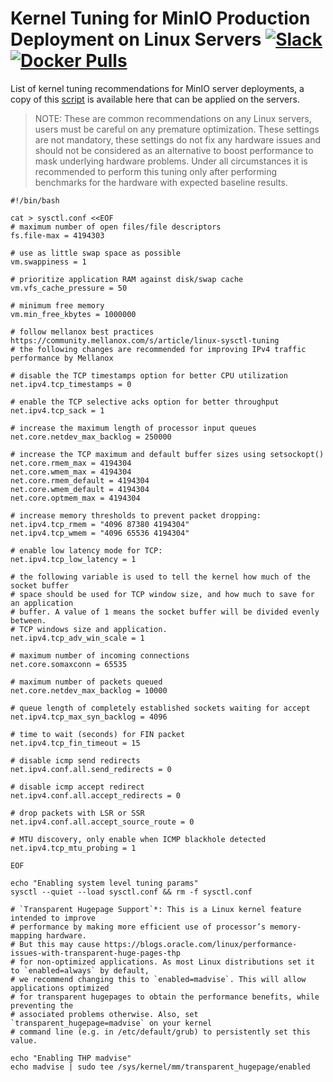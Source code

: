 # Kernel Tuning for MinIO Production Deployment on Linux Servers [![Slack](https://slack.min.io/slack?type=svg)](https://slack.min.io) [![Docker Pulls](https://img.shields.io/docker/pulls/minio/minio.svg?maxAge=604800)](https://hub.docker.com/r/minio/minio/)

List of kernel tuning recommendations for MinIO server deployments, a copy of this [script](https://github.com/angzam78/minio/blob/master/docs/deployment/kernel-tuning/sysctl.sh) is available here that can be applied on the servers.

> NOTE: These are common recommendations on any Linux servers, users must be careful on any premature optimization.
> These settings are not mandatory, these settings do not fix any hardware issues and should not be considered as an
> alternative to boost performance to mask underlying hardware problems. Under all circumstances it is recommended
> to perform this tuning only after performing benchmarks for the hardware with expected baseline results.

```
#!/bin/bash

cat > sysctl.conf <<EOF
# maximum number of open files/file descriptors
fs.file-max = 4194303

# use as little swap space as possible
vm.swappiness = 1

# prioritize application RAM against disk/swap cache
vm.vfs_cache_pressure = 50

# minimum free memory
vm.min_free_kbytes = 1000000

# follow mellanox best practices https://community.mellanox.com/s/article/linux-sysctl-tuning
# the following changes are recommended for improving IPv4 traffic performance by Mellanox

# disable the TCP timestamps option for better CPU utilization
net.ipv4.tcp_timestamps = 0

# enable the TCP selective acks option for better throughput
net.ipv4.tcp_sack = 1

# increase the maximum length of processor input queues
net.core.netdev_max_backlog = 250000

# increase the TCP maximum and default buffer sizes using setsockopt()
net.core.rmem_max = 4194304
net.core.wmem_max = 4194304
net.core.rmem_default = 4194304
net.core.wmem_default = 4194304
net.core.optmem_max = 4194304

# increase memory thresholds to prevent packet dropping:
net.ipv4.tcp_rmem = "4096 87380 4194304"
net.ipv4.tcp_wmem = "4096 65536 4194304"

# enable low latency mode for TCP:
net.ipv4.tcp_low_latency = 1

# the following variable is used to tell the kernel how much of the socket buffer
# space should be used for TCP window size, and how much to save for an application
# buffer. A value of 1 means the socket buffer will be divided evenly between.
# TCP windows size and application.
net.ipv4.tcp_adv_win_scale = 1

# maximum number of incoming connections
net.core.somaxconn = 65535

# maximum number of packets queued
net.core.netdev_max_backlog = 10000

# queue length of completely established sockets waiting for accept
net.ipv4.tcp_max_syn_backlog = 4096

# time to wait (seconds) for FIN packet
net.ipv4.tcp_fin_timeout = 15

# disable icmp send redirects
net.ipv4.conf.all.send_redirects = 0

# disable icmp accept redirect
net.ipv4.conf.all.accept_redirects = 0

# drop packets with LSR or SSR
net.ipv4.conf.all.accept_source_route = 0

# MTU discovery, only enable when ICMP blackhole detected
net.ipv4.tcp_mtu_probing = 1

EOF

echo "Enabling system level tuning params"
sysctl --quiet --load sysctl.conf && rm -f sysctl.conf

# `Transparent Hugepage Support`*: This is a Linux kernel feature intended to improve
# performance by making more efficient use of processor’s memory-mapping hardware.
# But this may cause https://blogs.oracle.com/linux/performance-issues-with-transparent-huge-pages-thp
# for non-optimized applications. As most Linux distributions set it to `enabled=always` by default,
# we recommend changing this to `enabled=madvise`. This will allow applications optimized
# for transparent hugepages to obtain the performance benefits, while preventing the
# associated problems otherwise. Also, set `transparent_hugepage=madvise` on your kernel
# command line (e.g. in /etc/default/grub) to persistently set this value.

echo "Enabling THP madvise"
echo madvise | sudo tee /sys/kernel/mm/transparent_hugepage/enabled
```
